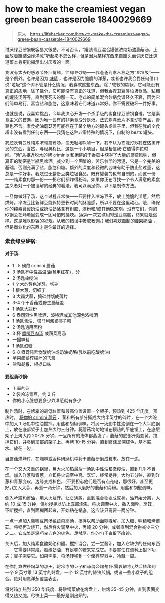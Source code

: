 # how to make the creamiest vegan green bean casserole 1840029669

> 原文：<https://lifehacker.com/how-to-make-the-creamiest-vegan-green-bean-casserole-1840029669>

讨厌绿豆砂锅既容易又很酷。不可否认，“罐装青豆混合罐装浓缩奶油蘑菇汤，上面放着罐装油炸洋葱”听起来不怎么样，但是因为某样东西来自罐头而讨厌它比这道菜本身更能揭示出讨厌者的一面。



我没有太多的感恩节怀旧情绪，但绿豆砂锅——我爸爸的家人称之为“豆垃圾”——是个例外。也许是因为 [味精](https://lifehacker.com/put-msg-in-everything-you-cowards-1831721707) ，也许是因为脆脆的洋葱，或者也许我会找任何借口说“垃圾”这个词不管是什么情况，我喜欢这些东西。除了软软的糊状，它可能没有真正的质地，除了盐分，它可能没有真正的味道，但我会捍卫豆类垃圾食品、粘稠的罐装汤等等，直到我死去的那一天。老式的简单混合砂锅食谱经久不衰，因为它们简单易行，富含盐和脂肪，这意味着它们味道非常好。你不需要破坏一件好事。

也就是说，我喜欢挑战，今年我决心开发一个杀手级的素食绿豆砂锅食谱。它是素食主义的首选，因为唯一固有的非素食成分是汤。法式炸洋葱片不含动物产品，青豆也不含。素食奶油蘑菇汤可能存在于某个地方的罐头或盒子里，但我在我的全食超市没有看到任何东西——我猜在这种非常特殊的情况下，自制的 beats 罐头。

我还没有尝过纯素浓缩蘑菇汤，但无耻地吹嘘一下，我不认为它能打败我在这里开发的东西。当然，与经典相比，这是一个小项目，但是相信我:它值得你花时间。“汤”从接近脱水的烤 criminis 和磨碎的干香菇中获得了大量的蘑菇风味，但真正的秘密是半瓶黑啤酒。减少到一个黑暗的，苦乐参半的污泥，它是一个完美的基础，否则充满了盐，脂肪和糖。额外的深度和轻微的苦味有助于防止盐过量，这总是一件好事。我吃过无数份豆类垃圾食品，既有罐装的也有自制的，而这一份——纯素食的那一份——把它们都炸得粉碎。如果你正在寻找一个令人满意的素食主义者对一个被误解的经典的看法，我可以满足你。以下是制作方法。



一旦你做好了汤，这个过程非常快——只要拌入冷冻豆子，放上脆脆的洋葱，然后烘烤。冷冻豆比新鲜豆能保持更长时间的酥脆感，所以不要在这里动心。哦，确保你的纯素食酸奶油或奶油奶酪含有树胶、淀粉和/或其他稳定剂。没有它们，你的砂锅会在烤箱里变成一团可怕的凝块。(我第一次尝试用的是豆腐脑，结果就是这样。这是难以形容的犯规。从我的错误中吸取教训。) [我们喜欢自制的腰果奶油](https://skillet.lifehacker.com/how-to-make-your-own-vegan-ikea-style-meatballs-1835305813) ，但是商业化的东西才是你最好的选择。

### 素食绿豆砂锅:

#### 对于汤:

*   1 . 5 磅的 crimini 蘑菇
*   3 汤匙杯中性高温油(我用红花)，分
*   2 汤匙橄榄油
*   1 个大的黄色洋葱，切碎
*   1 根大葱，切细丁
*   3 大瓣大蒜，捣碎并切成薄片
*   3-4 个干香菇或野生蘑菇盖
*   1 汤匙大蒜粉
*   6 盎司烈性黑啤酒、波特酒或其他深色浓啤酒
*   1 汤匙酱油、塔马利酱或椰子粉
*   2 汤匙通用面粉
*   3 杯 [鹰嘴豆肉汤](https://lifehacker.com/chickpea-broth-is-the-key-to-your-vegan-thanksgiving-1839940473) 或蔬菜高汤
*   一撮味精
*   1 汤匙红糖
*   6-8 盎司纯素食酸奶油或奶油奶酪(我以前吃酸奶油)
*   苹果醋或柠檬汁的飞溅
*   盐和胡椒，根据口味

#### 要组装砂锅:

*   上面的汤
*   2 袋冷冻青豆，约 2 斤
*   你的小心脏想要多少炸洋葱就有多少

制作汤时，在烤箱的最低位置和最高位置设置一个架子，预热到 425 华氏度。预热时， [将你的 crimini 蘑菇](https://skillet.lifehacker.com/tear-mushrooms-for-a-better-saute-1826197453) 、茎和所有部分撕成大约半英寸的碎片，在一个大碗中加入 1 汤匙中性油搅拌。用盐和胡椒调味。将另一汤匙中性油倒在一个大平底锅上，放在底部架子上加热大约三分钟。将蘑菇均匀地铺在预热的平底锅上，在底层架子上烤大约 20-25 分钟。一旦所有的液体都蒸发了，蘑菇的底部开始变黄，搅拌它们，并移到顶部的架子上。再烤 10-15 分钟，直到蘑菇呈深棕色，基本脱水。放在一边。



当蘑菇烘烤时，在咖啡或香料研磨机中将干蘑菇研磨成粉末。放在一边。

在一个又大又重的锅里，用大火加热最后一汤匙中性油和橄榄油，直到几乎不冒烟。加入洋葱和青葱，立即将火调至中高。烹饪，经常搅拌，大约五分钟，直到洋葱和青葱变软，边缘变成棕色。(不要担心他们是否有点充电，那很好，甚至更好。)加入大蒜，再煮一两分钟，然后加入磨好的蘑菇和蒜粉。用盐和胡椒调味。

倒入啤酒和酱油，用大火烧开。让它沸腾，直到混合物变成泥状，油开始分离，大约 10 或 15 分钟，偶尔搅拌以防止底部烧焦。将火调至中火，撒入面粉。烹饪，不断搅拌，直到面糊团起来，开始粘在锅底。这应该只需要一两分钟。

一点一点加入鹰嘴豆肉汤或蔬菜高汤，搅拌以帮助面糊溶解。加入糖、味精和烤蘑菇。将锅再次烧开，然后将火调至中火，再炖 20 分钟，或者直到混合物减少三分之二。它应该是深巧克力色的棕色，足够厚，你的勺子会留下痕迹。



关火后，加入纯素食酸奶油和醋。搅拌混合。尝一尝酱汁，加入它缺少的任何东西——它需要非常咸，超级奶油，有足够的糖来完成它。不要害怕在调料上狠下功夫；豆子需要它。如果需要，将汤转移到一个储存容器中，冷藏一周。

在你打算做砂锅菜的那天，将冷冻的豆子和汤混合均匀(不需要解冻),然后转移到一个 9 英寸乘 13 英寸的烤盘，一个 12 英寸的铸铁煎锅，或者一些小盘子的组合。绝对用脆洋葱覆盖表面。



将烤箱加热到 350 华氏度，将砂锅菜放在烤盘上，烘烤 35-45 分钟，直到表面变得又热又脆。尽快上菜——最好是刚出炉的。